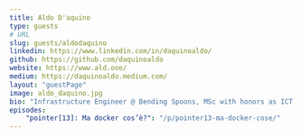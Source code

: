 ```yaml
---
title: Aldo D'aquino
type: guests
# URL
slug: guests/aldodaquino
linkedin: https://www.linkedin.com/in/daquinoaldo/
github: https://github.com/daquinoaldo
website: https://www.ald.ooo/
medium: https://daquinoaldo.medium.com/
layout: "guestPage"
image: aldo_daquino.jpg
bio: "Infrastructure Engineer @ Bending Spoons, MSc with honors as ICT Solution Architect @ Unipi, public speaker, open-source developer"
episodes: 
    "pointer[13]: Ma docker cos’è?": "/p/pointer13-ma-docker-cose/"
---
```


